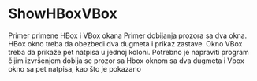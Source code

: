 # ShowHBoxVBox
Primer primene HBox i VBox okana Primer dobijanja prozora sa dva okna. HBox okno treba da obezbedi dva dugmeta i prikaz zastave. Okno VBox treba da prikaže pet natpisa u jednoj koloni. Potrebno je napraviti program čijim izvršenjem dobija se prozor sa Hbox oknom sa dva dugmeta i Vbox okno sa pet natpisa, kao što je pokazano
